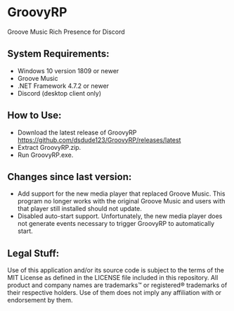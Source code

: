 # GroovyRP
Groove Music Rich Presence for Discord
## System Requirements:

* Windows 10 version 1809 or newer
* Groove Music
* .NET Framework 4.7.2 or newer
* Discord (desktop client only)
## How to Use:

* Download the latest release of GroovyRP https://github.com/dsdude123/GroovyRP/releases/latest
* Extract GroovyRP.zip.
* Run GroovyRP.exe.

## Changes since last version:

* Add support for the new media player that replaced Groove Music. This program no longer works with the original Groove Music and users with that player still installed should not update. 
* Disabled auto-start support. Unfortunately, the new media player does not generate events necessary to trigger GroovyRP to automatically start.

## Legal Stuff:
Use of this application and/or its source code is subject to the terms of the MIT License as defined in the LICENSE file included in this repository. All product and company names are trademarks™ or registered® trademarks of their respective holders. Use of them does not imply any affiliation with or endorsement by them. 
